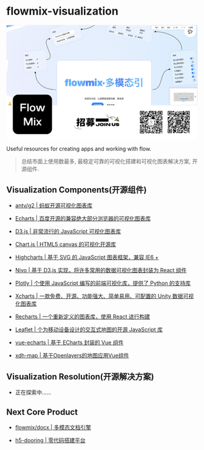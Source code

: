 # flowmix-visualization

![](./face.png)

Useful resources for creating apps and working with flow.

> 总结市面上使用数最多, 最稳定可靠的可视化搭建和可视化图表解决方案, 开源组件.

## Visualization Components(开源组件)

- [antv/g2 | 蚂蚁开源可视化图表库](https://github.com/antvis/g2)

- [Echarts | 百度开源的兼容绝大部分浏览器的可视化图表库](https://github.com/apache/echarts)

- [D3.js | 非常流行的 JavaScript 可视化图表库](https://github.com/d3/d3)

- [Chart.js | HTML5 canvas 的可视化开源库](https://github.com/chartjs/chart.js)

- [Highcharts | 基于 SVG 的 JavaScript 图表框架，兼容 IE6 +](https://github.com/highcharts/highcharts)

- [Nivo | 基于 D3.js 实现，将许多常用的数据可视化图表封装为 React 组件](https://github.com/plouc/nivo)

- [Plotly | 个使用 JavaScript 编写的前端可视化库，提供了 Python 的支持库](https://github.com/plotly/plotly.js)

- [Xcharts | 一款免费、开源、功能强大、简单易用、可配置的 Unity 数据可视化图表库](https://github.com/xcharts-team/xcharts)

- [Recharts | 一个重新定义的图表库，使用 React 进行构建](https://github.com/recharts/recharts)

- [Leaflet | 个为移动设备设计的交互式地图的开源 JavaScript 库](https://github.com/leaflet/leaflet)

- [vue-echarts | 基于 ECharts 封装的 Vue 组件](https://github.com/apertureless/vue-chartjs)

- [xdh-map | 基于Openlayers的地图应用Vue组件](https://gitee.com/newgateway/xdh-map)

## Visualization Resolution(开源解决方案)

- 正在探索中......



## Next Core Product

- [flowmix/docx | 多模态文档引擎](http://flowmix.turntip.cn/docx)

- [h5-dooring | 零代码搭建平台](https://dooring.vip)
